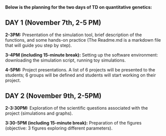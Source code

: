 **Below is the planning for the two days of TD on quantitative genetics:**    

## DAY 1 (November 7th, 2-5 PM)

**2-3PM:** Presentation of the simulation tool, brief description of the functions, and some hands-on practice (The Readme.md is a markdown file that will guide you step by step).

**3-4PM (including 15-minute break):** Setting up the software environment: downloading the simulation script, running toy simulations. 

**4-5PM:** Project presentations. A list of 6 projects will be presented to the students; 6 groups will be defined and students will start working on their project. 

## DAY 2 (November 9th, 2-5PM)  

**2-3:30PM:** Exploration of the scientific questions associated with the project (simulations and graphs). 

**3:30-5PM (including 15-minute break):** Preparation of the figures (objective: 3 figures exploring different parameters).
